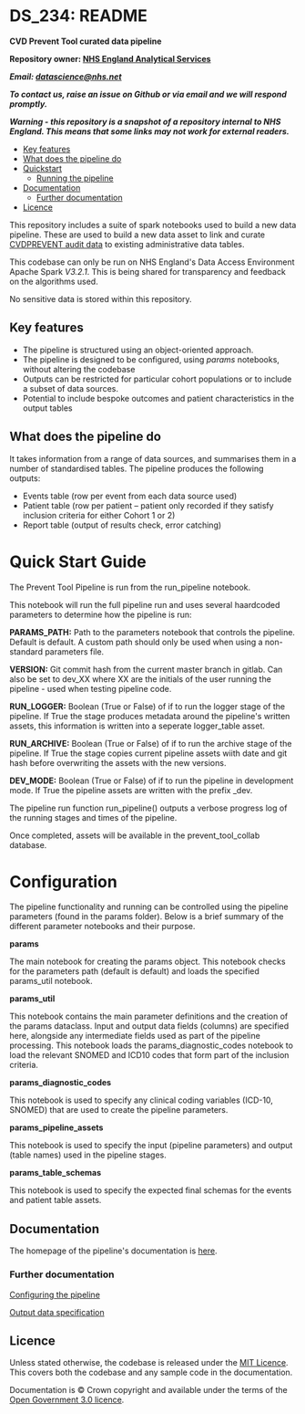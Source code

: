 # DS\_234: README

**CVD Prevent Tool curated data pipeline**

**Repository owner: [NHS England Analytical Services](https://github.com/NHSDigital/data-analytics-services)**

***Email: [datascience@nhs.net](mailto:datascience@nhs.net)***

***To contact us, raise an issue on Github or via email and we will respond promptly.***

***Warning - this repository is a snapshot of a repository internal to NHS England.
This means that some links may not work for external readers.***

- [Key features](#key-features)
- [What does the pipeline do](#what-does-the-pipeline-do)
- [Quickstart](#quickstart)
  - [Running the pipeline](#running-the-pipeline)
- [Documentation](#documentation)
  - [Further documentation](#further-documentation)
- [Licence](#licence)

This repository includes a suite of spark notebooks used to build a new data pipeline. These are used to build a new data asset to link and curate [CVDPREVENT audit data](https://www.cvdprevent.nhs.uk/home) to existing administrative data tables.

This codebase can only be run on NHS England's Data Access Environment Apache Spark *V3.2.1*. This is being shared for transparency and feedback on the algorithms used.

No sensitive data is stored within this repository.

## Key features

- The pipeline is structured using an object-oriented approach.
- The pipeline is designed to be configured, using *params* notebooks, without altering the codebase
- Outputs can be restricted for particular cohort populations or to include a subset of data sources.
- Potential to include bespoke outcomes and patient characteristics in the output tables

## What does the pipeline do

It takes information from a range of data sources, and summarises them in a number of standardised tables. The pipeline produces the following outputs:

  - Events table (row per event from each data source used)
  - Patient table (row per patient – patient only recorded if they satisfy inclusion criteria for either Cohort 1 or 2)
  - Report table (output of results check, error catching)



#  Quick Start Guide

The Prevent Tool Pipeline is run from the run_pipeline notebook.

This notebook will run the full pipeline run and uses several haardcoded parameters to determine how the pipeline is run:

**PARAMS\_PATH:**
 Path to the parameters notebook that controls the pipeline. Default is default. A custom path should only be used when using a non-standard parameters file.

**VERSION:**
 Git commit hash from the current master branch in gitlab. Can also be set to dev\_XX where XX are the initials of the user running the pipeline - used when testing pipeline code.

**RUN\_LOGGER:**
 Boolean (True or False) of if to run the logger stage of the pipeline. If True the stage produces metadata around the pipeline's written assets, this information is written into a seperate logger_table asset.

**RUN\_ARCHIVE:**
 Boolean (True or False) of if to run the archive stage of the pipeline. If True the stage  copies current pipeline assets wiith date and git hash before overwriting the assets with the new versions.

**DEV\_MODE:**
 Boolean (True or False) of if to run the pipeline in development mode. If True the pipeline assets are written with the prefix \_dev.

The pipeline run function run\_pipeline() outputs a verbose progress log of the running stages and times of the pipeline.

Once completed, assets will be available in the prevent\_tool\_collab database.



# Configuration

The pipeline functionality and running can be controlled using the pipeline parameters (found in the params folder). Below is a brief summary of the different parameter notebooks and their purpose.

**params**

The main notebook for creating the params object. This notebook checks for the parameters path (default is default) and loads the specified params\_util notebook.

**params\_util**

This notebook contains the main parameter definitions and the creation of the params dataclass.
 Input and output data fields (columns) are specified here, alongside any intermediate fields used as part of the pipeline processing.
 This notebook loads the params\_diagnostic\_codes notebook to load the relevant SNOMED and ICD10 codes that form part of the inclusion criteria.

**params\_diagnostic\_codes**

This notebook is used to specify any clinical coding variables (ICD-10, SNOMED) that are used to create the pipeline parameters.

**params\_pipeline\_assets**

This notebook is used to specify the input (pipeline parameters) and output (table names) used in the pipeline stages.

**params\_table\_schemas**

This notebook is used to specify the expected final schemas for the events and patient table assets.

## Documentation

The homepage of the pipeline's documentation is [here](./documentation/pipeline_README.md). 

### Further documentation

[Configuring the pipeline](./documentation/pipeline_README.md)

[Output data specification](./documentation/CVD_prevent_tool_product-spec_v1.4_extended.2.xlsx)


## Licence

Unless stated otherwise, the codebase is released under the [MIT Licence](./LICENSE). This covers both the codebase and any sample code in the documentation.

Documentation is © Crown copyright and available under the terms of the [Open Government 3.0 licence](https://www.nationalarchives.gov.uk/doc/open-government-licence/version/3/).
